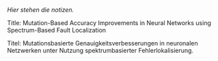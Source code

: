 *Hier stehen die notizen.*

Title: Mutation-Based Accuracy Improvements in Neural Networks using Spectrum-Based Fault Localization

Titel: Mutationsbasierte Genauigkeitsverbesserungen in neuronalen Netzwerken unter Nutzung spektrumbasierter Fehlerlokalisierung.
